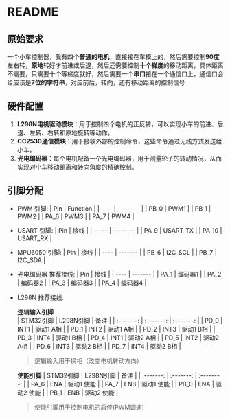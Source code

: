 # README

## 原始要求

一个小车控制器，我有四个**普通的电机**，直接接在车模上的，然后需要控制**90度**左右转，**原地**转好才前进或后退，然后还需要控制**十个梯度**的移动距离，具体距离不需要，只需要十个等梯度就好，然后需要一个**串口**接在一个通信口上，通信口会给应该是**7位的字符串**，对应前后，转向，还有移动距离的控制信号


## 硬件配置
1. **L298N电机驱动模块**：用于控制四个电机的正反转，可以实现小车的前进、后退、左转、右转和原地旋转等动作。
2. **CC2530通信模块**：用于接收外部的控制命令，这些命令通过无线方式发送给小车。
3. **光电编码器**：每个电机配备一个光电编码器，用于测量轮子的转动情况，从而实现对小车移动距离和转向角度的精确控制。

## 引脚分配

- PWM 引脚:
  | Pin  | Function |
  | ---- | -------- |
  | PB_0 | PWM1     |
  | PB_1 | PWM2     |
  | PA_6 | PWM3     |
  | PA_7 | PWM4     |

- USART 引脚:
  | Pin   | 接线     |
  | ----- | -------- |
  | PA_9  | USART_TX |
  | PA_10 | USART_RX |

- MPU6050 引脚:
  | Pin  | 接线    |
  | ---- | ------- |
  | PB_6 | I2C_SCL |
  | PB_7 | I2C_SDA |

- 光电编码器 推荐接线:
  | Pin  | 接线    |
  | ---- | ------- |
  | PA_1 | 编码器1 |
  | PA_2 | 编码器2 |
  | PA_3 | 编码器3 |
  | PA_4 | 编码器4 |

- L298N 推荐接线:

  **逻辑输入引脚**  
  | STM32引脚 | L298N引脚 |   备注    |
  | :-------: | :-------: | :-------: |
  |   PD_0    |   INT1    | 驱动1 A相 |
  |   PD_1    |   INT2    | 驱动1 A相 |
  |   PD_2    |   INT3    | 驱动1 B相 |
  |   PD_3    |   INT4    | 驱动1 B相 |
  |   PD_4    |   INT1    | 驱动2 A相 |
  |   PD_5    |   INT2    | 驱动2 A相 |
  |   PD_6    |   INT3    | 驱动2 B相 |
  |   PD_7    |   INT4    | 驱动2 B相 |
  > 逻辑输入用于换相（改变电机转动方向）

  **使能引脚**
  | STM32引脚 | L298N引脚 |    备注    |
  | :-------: | :-------: | :--------: |
  |   PA_6    |    ENA    | 驱动1 使能 |
  |   PA_7    |    ENB    | 驱动1 使能 |
  |   PB_0    |    ENA    | 驱动2 使能 |
  |   PB_1    |    ENB    | 驱动2 使能 |
  > 使能引脚用于控制电机的启停(PWM调速)
